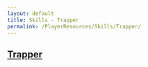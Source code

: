 ```yaml
---
layout: default
title: Skills - Trapper
permalink: /PlayerResources/Skills/Trapper/
---
```

## [Trapper](#Trapper)
